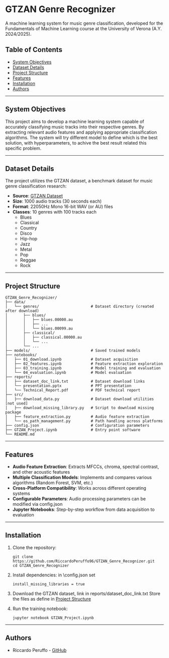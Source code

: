 # GTZAN Genre Recognizer

A machine learning system for music genre classification, developed for the Fundamentals of Machine Learning course at the University of Verona (A.Y. 2024/2025).

## Table of Contents
- [System Objectives](#system-objectives)
- [Dataset Details](#dataset-details)
- [Project Structure](#project-structure)
- [Features](#features)
- [Installation](#installation)
- [Authors](#authors)

---

## System Objectives

This project aims to develop a machine learning system capable of accurately classifying music tracks into their respective genres. By extracting relevant audio features and applying appropriate classification algorithms.
The system will try different model to define which is the best solution, with hyperparameters, to achive the best result related this specific problem.

---

## Dataset Details

The project utilizes the GTZAN dataset, a benchmark dataset for music genre classification research:

- **Source**: [GTZAN Dataset](https://www.kaggle.com/datasets/achgls/gtzan-music-genre/data)
- **Size**: 1000 audio tracks (30 seconds each)
- **Format**: 22050Hz Mono 16-bit WAV (or AU) files
- **Classes**: 10 genres with 100 tracks each
  * Blues
  * Classical
  * Country
  * Disco
  * Hip-hop
  * Jazz
  * Metal
  * Pop
  * Reggae
  * Rock

---

## Project Structure

```
GTZAN_Genre_Recognizer/
├── data/
│   └── genres/                       # Dataset directory (created after download)
│       ├── blues/
│       │   ├── blues.00000.au
│       │   ├── ...
│       │   └── blues.00099.au
│       ├── classical/
│       │   ├── classical.00000.au
│       │   └── ...
│       └── ...
├── models/                           # Saved trained models
├── notebooks/
│   ├── 01_download.ipynb             # Dataset acquisition
│   ├── 02_features.ipynb             # Feature extraction exploration
│   ├── 03_training.ipynb             # Model training and evaluation
│   └── 04_evaluation.ipynb           # Model evaluation
├── reports/
│   ├── dataset_doc_link.txt          # Dataset download links
│   └── presentation.pptx             # PPT presentation
│   └── Technical_Report.pdf          # PDF technical report
├── src/
│   ├── download_data.py              # Dataset download utilities [not used]
│   ├── download_missing_library.py   # Script to download missing package
│   ├── feature_extraction.py         # Audio feature extraction
│   └── os_path_management.py         # Path handling across platforms
├── config.json                       # Configuration parameters
├── GTZAN_Project.ipynb               # Entry point software
└── README.md
```

---

## Features

- **Audio Feature Extraction**: Extracts MFCCs, chroma, spectral contrast, and other acoustic features
- **Multiple Classification Models**: Implements and compares various algorithms (Random Forest, SVM, etc.)
- **Cross-Platform Compatibility**: Works across different operating systems
- **Configurable Parameters**: Audio processing parameters can be modified via config.json
- **Jupyter Notebooks**: Step-by-step workflow from data acquisition to evaluation

---

## Installation

1. Clone the repository:
   ```
   git clone https://github.com/RiccardoPeruffo96/GTZAN_Genre_Recognizer.git
   cd GTZAN_Genre_Recognizer
   ```

2. Install dependencies:
   in \config.json set 
   ```
   install_missing_libraries = true
   ```

3. Download the GTZAN dataset, link in reports/dataset_doc_link.txt
   Store the files as define in [Project Structure](#project-structure)

4. Run the training notebook:
   ```
   jupyter notebook GTZAN_Project.ipynb
   ```

---

## Authors

- Riccardo Peruffo - [GitHub](https://github.com/RiccardoPeruffo96)
